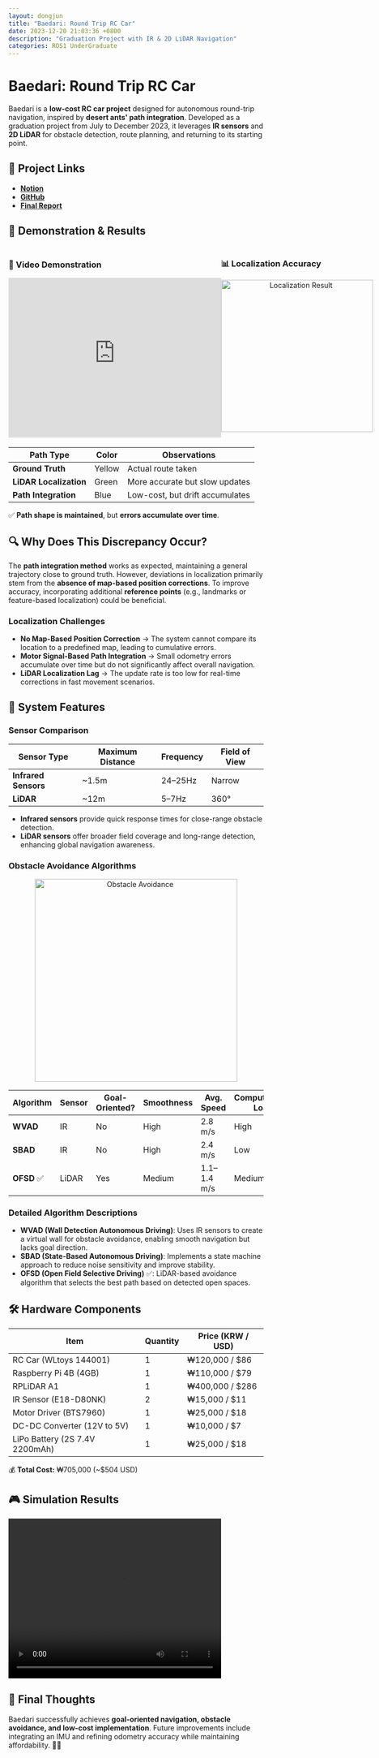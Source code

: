 ```yaml
---
layout: dongjun
title: "Baedari: Round Trip RC Car"
date: 2023-12-20 21:03:36 +0800
description: "Graduation Project with IR & 2D LiDAR Navigation"
categories: ROS1 UnderGraduate
---
```


# Baedari: Round Trip RC Car

Baedari is a **low-cost RC car project** designed for autonomous round-trip navigation, inspired by **desert ants' path integration**. Developed as a graduation project from July to December 2023, it leverages **IR sensors** and **2D LiDAR** for obstacle detection, route planning, and returning to its starting point.

## 📌 Project Links
- [**Notion**](https://principled-nation-e2a.notion.site/EEE4610_Obstacle_Avoidance-O-A-305fb86405554a93bf36bfe0f830b4d1?pvs=4)
- [**GitHub**](https://github.com/Poodlee/EEE4610_finals)
- [**Final Report**](https://github.com/user-attachments/files/17011959/7.pdf)

## 🎥 Demonstration & Results

<div style="display: flex; align-items: center;">
  <div style="flex: 1;">
    <h3>🏁 Video Demonstration</h3>
    <iframe width="420" height="315" src="https://www.youtube.com/embed/BxYMxmuMnUI" frameborder="0" allowfullscreen></iframe>
  </div>
  <div style="flex: 1;">
    <h3>📊 Localization Accuracy</h3>
    <p align="center">
      <img src="https://github.com/user-attachments/assets/3e68fe49-5883-490d-83ee-d04b9fbeba66" alt="Localization Result" width="300"/>
    </p>
  </div>
</div>

| Path Type | Color | Observations |
|-----------|-------|-------------|
| **Ground Truth** | Yellow | Actual route taken |
| **LiDAR Localization** | Green | More accurate but slow updates |
| **Path Integration** | Blue | Low-cost, but drift accumulates |

✅ **Path shape is maintained**, but **errors accumulate over time**. 

## 🔍 Why Does This Discrepancy Occur?
The **path integration method** works as expected, maintaining a general trajectory close to ground truth. However, deviations in localization primarily stem from the **absence of map-based position corrections**. To improve accuracy, incorporating additional **reference points** (e.g., landmarks or feature-based localization) could be beneficial.

### **Localization Challenges**
- **No Map-Based Position Correction** → The system cannot compare its location to a predefined map, leading to cumulative errors.
- **Motor Signal-Based Path Integration** → Small odometry errors accumulate over time but do not significantly affect overall navigation.
- **LiDAR Localization Lag** → The update rate is too low for real-time corrections in fast movement scenarios.

## 🔧 System Features

### **Sensor Comparison**
| Sensor Type | Maximum Distance | Frequency | Field of View |
|-------------|-----------------|-----------|--------------|
| **Infrared Sensors** | ~1.5m | 24–25Hz | Narrow |
| **LiDAR** | ~12m | 5–7Hz | 360° |

- **Infrared sensors** provide quick response times for close-range obstacle detection.
- **LiDAR sensors** offer broader field coverage and long-range detection, enhancing global navigation awareness.

### **Obstacle Avoidance Algorithms**
<p align="center"> <img src="https://github.com/user-attachments/assets/2aabe56d-2e78-46d3-8b8c-8ed8eded335c" alt="Obstacle Avoidance" width="400"/> </p>

| Algorithm | Sensor | Goal-Oriented? | Smoothness | Avg. Speed | Computational Load |
|-----------|--------|--------------|------------|------------|------------------|
| **WVAD** | IR | No | High | 2.8 m/s | High |
| **SBAD** | IR | No | High | 2.4 m/s | Low |
| **OFSD** ✅ | LiDAR | Yes | Medium | 1.1–1.4 m/s | Medium |

### **Detailed Algorithm Descriptions**
- **WVAD (Wall Detection Autonomous Driving)**: Uses IR sensors to create a virtual wall for obstacle avoidance, enabling smooth navigation but lacks goal direction.
- **SBAD (State-Based Autonomous Driving)**: Implements a state machine approach to reduce noise sensitivity and improve stability.
- **OFSD (Open Field Selective Driving)** ✅: LiDAR-based avoidance algorithm that selects the best path based on detected open spaces.

## 🛠 Hardware Components

| Item | Quantity | Price (KRW / USD) |
|------|----------|-------------------|
| RC Car (WLtoys 144001) | 1 | ₩120,000 / $86 |
| Raspberry Pi 4B (4GB) | 1 | ₩110,000 / $79 |
| RPLiDAR A1 | 1 | ₩400,000 / $286 |
| IR Sensor (E18-D80NK) | 2 | ₩15,000 / $11 |
| Motor Driver (BTS7960) | 1 | ₩25,000 / $18 |
| DC-DC Converter (12V to 5V) | 1 | ₩10,000 / $7 |
| LiPo Battery (2S 7.4V 2200mAh) | 1 | ₩25,000 / $18 |

💰 **Total Cost:** ₩705,000 (~$504 USD)

## 🎮 Simulation Results

<video width="420" height="315" controls>
  <source src="https://github.com/user-attachments/assets/e07aa5f4-e6fa-45b6-ae40-c25e4a5ed3c7" type="video/mp4" />
  Your browser does not support the video tag.
</video>

## 📢 Final Thoughts
Baedari successfully achieves **goal-oriented navigation, obstacle avoidance, and low-cost implementation**. Future improvements include integrating an IMU and refining odometry accuracy while maintaining affordability. 🚗💨